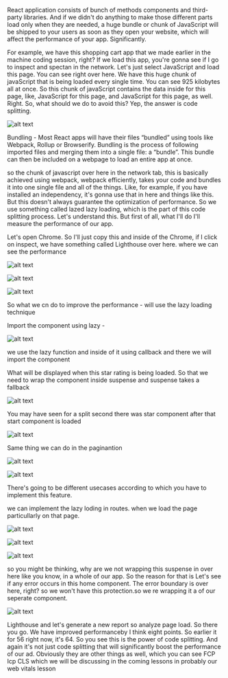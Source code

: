 React application consists of bunch of methods components and third-party libraries. And if we didn't do anything to make those different parts load only when they are needed, a huge bundle or chunk of JavaScript will be shipped to your users as soon as they open your website, which will affect the performance of your app. Significantly. 

For example, we have this shopping cart app that we made earlier in the machine coding session, right? If we load this app, you're gonna see if I go to inspect and spectan in the network. Let's just select JavaScript and load this page. You can see right over here. We have this huge chunk of javaScript that is being loaded every single time. You can see 925 kilobytes all at once. So this chunk of javaScript contains the data inside for this page, like, JavaScript for this page, and JavaScript for this page, as well. Right. So, what should we do to avoid this? Yep, the answer is code splitting.

![alt text](image.png)


Bundling -
Most React apps will have their files “bundled” using tools like Webpack, Rollup or Browserify. Bundling is the process of following imported files and merging them into a single file: a “bundle”. This bundle can then be included on a webpage to load an entire app at once.

so the chunk of javascript over here in the network tab, this is basically achieved using webpack, webpack efficiently, takes your code and bundles it into one single file and all of the things. Like, for example, if you have installed an independency, it's gonna use that in here and things like this. But this doesn't always guarantee the optimization of performance. So we use something called lazed lazy loading, which is the part of this code splitting process. Let's understand this. But first of all, what I'll do I'll measure the performance of our app.

Let's open Chrome. So I'll just copy this and inside of the Chrome, if I click on inspect, we have something called Lighthouse over here. where we can see the performance 

![alt text](image-1.png)

![alt text](image-2.png)

![alt text](image-3.png)

So what we cn do to improve the performance - will use the lazy loading technique 

Import the component using lazy -

![alt text](image-4.png)

we use the lazy function and inside of it using callback and there we will import the component 

What will be displayed when this star rating is being loaded. So that we need to wrap the component inside suspense and suspense takes a fallback

![alt text](image-5.png)

You may have seen for a split second there was star component after that start component is loaded

![alt text](image-6.png)

Same thing we can do in the paginantion 

![alt text](image-7.png)

![alt text](image-8.png)

There's going to be different usecases according to which you have to implement this feature.

we can implement the lazy loding in routes. when we load the page particullarly on that page.

![alt text](image-9.png)

![alt text](image-12.png)

![alt text](image-11.png)

 so you might be thinking, why are we not wrapping this suspense in over here like you know, in a whole of our app. So the reason for that is Let's see if any error occurs in this home component. The error boundary is over here, right? so we won't have this protection.so we re wrapping it a of our seperate component.

 ![alt text](image-13.png)

Lighthouse and let's generate a new report so analyze page load. So there you go. We have improved performanceby I think eight points. So earlier it for 56 right now, it's 64. So you see this is the power of code splitting. And again it's not just code splitting that will significantly boost the performance of our ad. Obviously they are other things as well, which you can see FCP Icp CLS which we will be discussing in the coming lessons in probably our web vitals lesson




